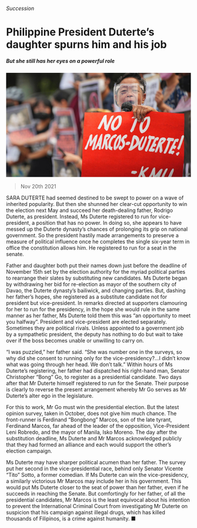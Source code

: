 ###### Succession

# Philippine President Duterte’s daughter spurns him and his job 

##### But she still has her eyes on a powerful role 

![image](images/20211120_ASP001_0.jpg) 

> Nov 20th 2021 

SARA DUTERTE had seemed destined to be swept to power on a wave of inherited popularity. But then she shunned her clear-cut opportunity to win the election next May and succeed her death-dealing father, Rodrigo Duterte, as president. Instead, Ms Duterte registered to run for vice-president, a position that has no power. In doing so, she appears to have messed up the Duterte dynasty’s chances of prolonging its grip on national government. So the president hastily made arrangements to preserve a measure of political influence once he completes the single six-year term in office the constitution allows him. He registered to run for a seat in the senate.

Father and daughter both put their names down just before the deadline of November 15th set by the election authority for the myriad political parties to rearrange their slates by substituting new candidates. Ms Duterte began by withdrawing her bid for re-election as mayor of the southern city of Davao, the Duterte dynasty’s bailiwick, and changing parties. But, dashing her father’s hopes, she registered as a substitute candidate not for president but vice-president. In remarks directed at supporters clamouring for her to run for the presidency, in the hope she would rule in the same manner as her father, Ms Duterte told them this was “an opportunity to meet you halfway”. President and vice-president are elected separately. Sometimes they are political rivals. Unless appointed to a government job by a sympathetic president, the deputy has nothing to do but wait to take over if the boss becomes unable or unwilling to carry on.


“I was puzzled,” her father said. “She was number one in the surveys, so why did she consent to running only for the vice-presidency?…I didn’t know what was going through her head. We don’t talk.” Within hours of Ms Duterte’s registering, her father had dispatched his right-hand man, Senator Christopher “Bong” Go, to register as a presidential candidate. Two days after that Mr Duterte himself registered to run for the Senate. Their purpose is clearly to reverse the present arrangement whereby Mr Go serves as Mr Duterte’s alter ego in the legislature.

For this to work, Mr Go must win the presidential election. But the latest opinion survey, taken in October, does not give him much chance. The front-runner is Ferdinand “Bongbong” Marcos, son of the late tyrant, Ferdinand Marcos, far ahead of the leader of the opposition, Vice-President Leni Robredo, and the mayor of Manila, Isko Moreno. The day after the substitution deadline, Ms Duterte and Mr Marcos acknowledged publicly that they had formed an alliance and each would support the other’s election campaign.

Ms Duterte may have sharper political acumen than her father. The survey put her second in the vice-presidential race, behind only Senator Vicente “Tito” Sotto, a former comedian. If Ms Duterte can win the vice-presidency, a similarly victorious Mr Marcos may include her in his government. This would put Ms Duterte closer to the seat of power than her father, even if he succeeds in reaching the Senate. But comfortingly for her father, of all the presidential candidates, Mr Marcos is the least equivocal about his intention to prevent the International Criminal Court from investigating Mr Duterte on suspicion that his campaign against illegal drugs, which has killed thousands of Filipinos, is a crime against humanity. ■

